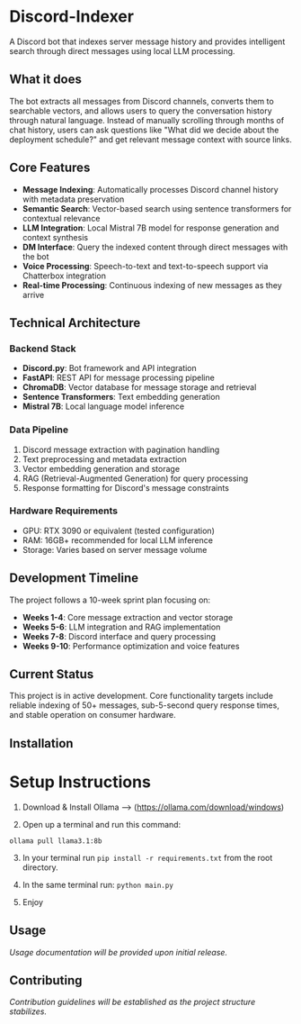 # Discord-Indexer

A Discord bot that indexes server message history and provides intelligent search through direct messages using local LLM processing.

## What it does

The bot extracts all messages from Discord channels, converts them to searchable vectors, and allows users to query the conversation history through natural language. Instead of manually scrolling through months of chat history, users can ask questions like "What did we decide about the deployment schedule?" and get relevant message context with source links.

## Core Features

- **Message Indexing**: Automatically processes Discord channel history with metadata preservation
- **Semantic Search**: Vector-based search using sentence transformers for contextual relevance
- **LLM Integration**: Local Mistral 7B model for response generation and context synthesis
- **DM Interface**: Query the indexed content through direct messages with the bot
- **Voice Processing**: Speech-to-text and text-to-speech support via Chatterbox integration
- **Real-time Processing**: Continuous indexing of new messages as they arrive

## Technical Architecture

### Backend Stack
- **Discord.py**: Bot framework and API integration
- **FastAPI**: REST API for message processing pipeline
- **ChromaDB**: Vector database for message storage and retrieval
- **Sentence Transformers**: Text embedding generation
- **Mistral 7B**: Local language model inference

### Data Pipeline
1. Discord message extraction with pagination handling
2. Text preprocessing and metadata extraction
3. Vector embedding generation and storage
4. RAG (Retrieval-Augmented Generation) for query processing
5. Response formatting for Discord's message constraints

### Hardware Requirements
- GPU: RTX 3090 or equivalent (tested configuration)
- RAM: 16GB+ recommended for local LLM inference
- Storage: Varies based on server message volume

## Development Timeline

The project follows a 10-week sprint plan focusing on:
- **Weeks 1-4**: Core message extraction and vector storage
- **Weeks 5-6**: LLM integration and RAG implementation  
- **Weeks 7-8**: Discord interface and query processing
- **Weeks 9-10**: Performance optimization and voice features

## Current Status

This project is in active development. Core functionality targets include reliable indexing of 50+ messages, sub-5-second query response times, and stable operation on consumer hardware.

## Installation

# Setup Instructions

1. Download & Install Ollama --> (https://ollama.com/download/windows)

2. Open up a terminal and run this command:

`ollama pull llama3.1:8b`

3. In your terminal run `pip install -r requirements.txt` from the root directory.

4. In the same terminal run: `python main.py`

5. Enjoy

## Usage

*Usage documentation will be provided upon initial release.*

## Contributing

*Contribution guidelines will be established as the project structure stabilizes.*